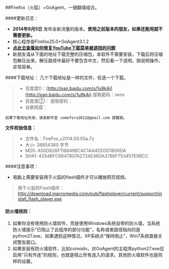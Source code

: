 ##Firefox（火狐）+GoAgent，一键翻墙组合。

####更新日志：
* **2014年9月5日** 发布全新流量的版本。**使用之前版本的朋友，如果还能用就不需要更新。**
* 核心程序是Firefox25.0+GoAgent3.1.2
* **[点此去查看如何修复YouTube下载菜单被遮挡的问题](https://github.com/comeforu2012/FQ_FAQ/wiki/%E3%80%90%E7%81%AB%E7%8B%90%E3%80%91%E4%BF%AE%E5%A4%8DYouTube%E4%B8%8B%E8%BD%BD%E8%8F%9C%E5%8D%95)**
* 新朋友请从下面的地址下载完整的压缩包，本软件不需要安装，下载后将压缩包解压出来，解压路径中最好不要包含中文，然后看一下说明，按说明操作，非常简单。

####下载地址：
几个下载地址是一样的文件，任选一个下载。
> * 百度盘D：[http://pan.baidu.com/s/1u9kAi](http://pan.baidu.com/s/1u9kAi)  提取密码：iwno
> * 百度盘②：  提取密码：
> * 谷歌网盘：

`如果下载地址失效，请发邮件至 comeforu2012@gmail.com 提醒我。`

**文件校验信息：**

> * 文件名：FireFox_v2014.09.05a.7z
> * 大小: 38854360 字节
> * MD5: A50D826F1188498CAC1AA4DD3D1B06DA
> * SHA1: 4254BFC6947807A2724E46DA3766F753457E9BCC

####注意事项：
* 电脑上需要安装用于火狐的flash插件才可以播放网页视频。
> 用于火狐的Flash插件：http://download.macromedia.com/pub/flashplayer/current/support/install_flash_player.exe

#### 防火墙规则：
1. 如果你没有使用防火墙软件，而是使用Windows系统自带的防火墙，当系统防火墙提示“已阻止了此程序的部分功能”，名称或者路径指向的是python27.exe，如果遇到这种情况，XP系统点“保持阻止”，Win7系统直接关闭警告窗口。
2. 如果安装有防火墙软件，比如comodo，对GoAgent的主程序python27.exe应启用“只有外连”的规则，也就是阻止所有连入的请求。其他防火墙软件也是同样的设置。
